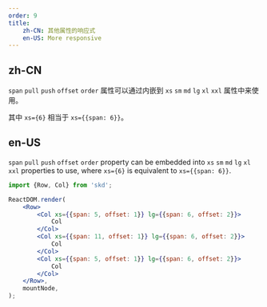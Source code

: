```yaml
---
order: 9
title:
    zh-CN: 其他属性的响应式
    en-US: More responsive
---
```


## zh-CN

`span` `pull` `push` `offset` `order` 属性可以通过内嵌到 `xs` `sm` `md` `lg` `xl` `xxl` 属性中来使用。

其中 `xs={6}` 相当于 `xs={{span: 6}}`。

## en-US

`span` `pull` `push` `offset` `order` property can be embedded into `xs` `sm` `md` `lg` `xl` `xxl` properties to use, where `xs={6}` is equivalent to `xs={{span: 6}}`.

```jsx
import {Row, Col} from 'skd';

ReactDOM.render(
    <Row>
        <Col xs={{span: 5, offset: 1}} lg={{span: 6, offset: 2}}>
            Col
        </Col>
        <Col xs={{span: 11, offset: 1}} lg={{span: 6, offset: 2}}>
            Col
        </Col>
        <Col xs={{span: 5, offset: 1}} lg={{span: 6, offset: 2}}>
            Col
        </Col>
    </Row>,
    mountNode,
);
```
